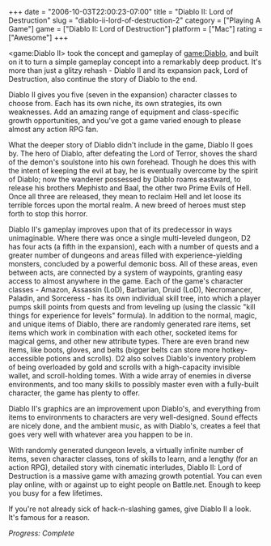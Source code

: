 +++
date = "2006-10-03T22:00:23-07:00"
title = "Diablo II: Lord of Destruction"
slug = "diablo-ii-lord-of-destruction-2"
category = ["Playing A Game"]
game = ["Diablo II: Lord of Destruction"]
platform = ["Mac"]
rating = ["Awesome"]
+++

<game:Diablo II> took the concept and gameplay of <game:Diablo>, and built on it to turn a simple gameplay concept into a remarkably deep product. It's more than just a glitzy rehash - Diablo II and its expansion pack, Lord of Destruction, also continue the story of Diablo to the end.

Diablo II gives you five (seven in the expansion) character classes to choose from. Each has its own niche, its own strategies, its own weaknesses. Add an amazing range of equipment and class-specific growth opportunities, and you've got a game varied enough to please almost any action RPG fan.

What the deeper story of Diablo didn't include in the game, Diablo II goes by. The hero of Diablo, after defeating the Lord of Terror, shoves the shard of the demon's soulstone into his own forehead. Though he does this with the intent of keeping the evil at bay, he is eventually overcome by the spirit of Diablo; now the wanderer possessed by Diablo roams eastward, to release his brothers Mephisto and Baal, the other two Prime Evils of Hell. Once all three are released, they mean to reclaim Hell and let loose its terrible forces upon the mortal realm. A new breed of heroes must step forth to stop this horror.

Diablo II's gameplay improves upon that of its predecessor in ways unimaginable. Where there was once a single multi-leveled dungeon, D2 has four acts (a fifth in the expansion), each with a number of quests and a greater number of dungeons and areas filled with experience-yielding monsters, concluded by a powerful demonic boss. All of these areas, even between acts, are connected by a system of waypoints, granting easy access to almost anywhere in the game. Each of the game's character classes - Amazon, Assassin (LoD), Barbarian, Druid (LoD), Necromancer, Paladin, and Sorceress - has its own individual skill tree, into which a player pumps skill points from quests and from leveling up (using the classic "kill things for experience for levels" formula). In addition to the normal, magic, and unique items of Diablo, there are randomly generated rare items, set items which work in combination with each other, socketed items for magical gems, and other new attribute types. There are even brand new items, like boots, gloves, and belts (bigger belts can store more hotkey-accessible potions and scrolls). D2 also solves Diablo's inventory problem of being overloaded by gold and scrolls with a high-capacity invisible wallet, and scroll-holding tomes. With a wide array of enemies in diverse environments, and too many skills to possibly master even with a fully-built character, the game has plenty to offer.

Diablo II's graphics are an improvement upon Diablo's, and everything from items to environments to characters are very well-designed. Sound effects are nicely done, and the ambient music, as with Diablo's, creates a feel that goes very well with whatever area you happen to be in.

With randomly generated dungeon levels, a virtually infinite number of items, seven character classes, tons of skills to learn, and a lengthy (for an action RPG), detailed story with cinematic interludes, Diablo II: Lord of Destruction is a massive game with amazing growth potential. You can even play online, with or against up to eight people on Battle.net. Enough to keep you busy for a few lifetimes.

If you're not already sick of hack-n-slashing games, give Diablo II a look. It's famous for a reason.

<i>Progress: Complete</i>